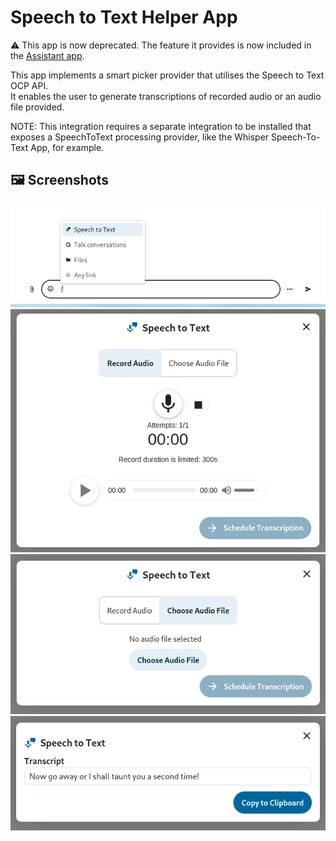 # Speech to Text Helper App

:warning: This app is now deprecated. The feature it provides is now included in the [Assistant app](https://apps.nextcloud.com/apps/assistant).

This app implements a smart picker provider that utilises the Speech to Text OCP API.  
It enables the user to generate transcriptions of recorded audio or an audio file provided.

NOTE: This integration requires a separate integration to be installed that exposes a SpeechToText processing provider, like the Whisper Speech-To-Text App, for example.

## 🖼️ Screenshots

![Speech To Text Smart Picker in Talk App](img/screenshot0.png)  
![Speech To Text Smart Picker - Record Audio](img/screenshot1.png)  
![Speech To Text Smart Picker - Select Audio File](img/screenshot2.png)  
![Notification Result of the Transcription](img/screenshot3.png)
